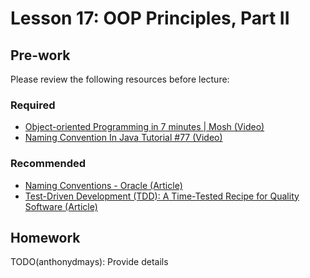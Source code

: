 # Lesson 17: OOP Principles, Part II

## Pre-work

Please review the following resources before lecture:

### Required

* [Object-oriented Programming in 7 minutes | Mosh (Video)](https://www.youtube.com/watch?v=pTB0EiLXUC8)
* [Naming Convention In Java Tutorial #77 (Video)](https://www.youtube.com/watch?v=QazDDPtSulY)

### Recommended

* [Naming Conventions - Oracle (Article)](https://www.oracle.com/java/technologies/javase/codeconventions-namingconventions.html)
* [Test-Driven Development (TDD): A Time-Tested Recipe for Quality Software (Article)](https://semaphoreci.com/blog/test-driven-development)

## Homework

TODO(anthonydmays): Provide details